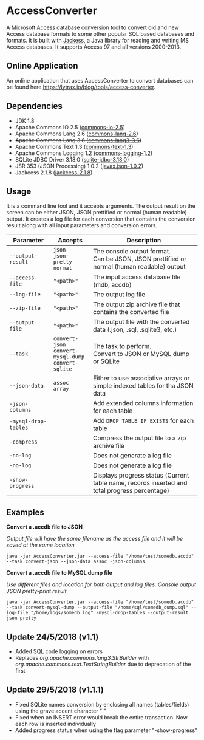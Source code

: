 # AccessConverter
A Microsoft Access database conversion tool to convert old and new Access database formats to some other popular SQL based databases and formats. It is built with [Jackess](http://jackcess.sourceforge.net/), a Java library for reading and writing MS Access databases. It supports Access 97 and all versions 2000-2013.

## Online Application
An online application that uses AccessConverter to convert databases can be found here https://lytrax.io/blog/tools/access-converter.

## Dependencies
- JDK 1.8
- Apache Commons IO 2.5 ([commons-io-2.5](http://commons.apache.org/proper/commons-io/download_io.cgi))
- Apache Commons Lang 2.6 ([commons-lang-2.6](https://commons.apache.org/proper/commons-lang/download_lang.cgi))
- ~~Apache Commons Lang 3.6 ([commons-lang3-3.6](https://commons.apache.org/proper/commons-lang/download_lang.cgi))~~
- Apache Commons Text 1.3 ([commons-text-1.3](https://commons.apache.org/proper/commons-text/download_text.cgi))
- Apache Commons Logging 1.2 ([commons-logging-1.2](http://commons.apache.org/proper/commons-logging/download_logging.cgi))
- SQLite JDBC Driver 3.18.0 ([sqlite-jdbc-3.18.0](https://github.com/xerial/sqlite-jdbc))
- JSR 353 (JSON Processing) 1.0.2 ([javax.json-1.0.2](https://docs.oracle.com/javaee/7/api/javax/json/package-summary.html))
- Jackcess 2.1.8 ([jackcess-2.1.8](http://jackcess.sourceforge.net/))

## Usage
It is a command line tool and it accepts arguments. The output result on the screen can be either JSON, JSON prettified or normal (human readable) output. It creates a log file for each conversion that contains the conversion result along with all input parameters and conversion errors.

| Parameter | Accepts      | Description |
| --- | ------------- | --- |
| `--output-result` | `json`<br>`json-pretty`<br>`normal` | The console output format.<br>Can be JSON, JSON prettified or normal (human readable) output |
| `--access-file` | `"<path>"` | The input access database file (mdb, accdb) |
| `--log-file` | `"<path>"` | The output log file |
| `--zip-file` | `"<path>"` | The output zip archive file that contains the converted file |
| `--output-file` | `"<path>"` | The output file with the converted data (.json, .sql, .sqlite3, etc.) |
| `--task` | `convert-json`<br>`convert-mysql-dump`<br>`convert-sqlite` | The task to perform.<br>Convert to JSON or MySQL dump or SQLite |
| `--json-data` | `assoc`<br>`array` | Either to use associative arrays or simple indexed tables for tha JSON data |
| `-json-columns` | | Add extended columns information for each table |
| `-mysql-drop-tables` | | Add `DROP TABLE IF EXISTS` for each table |
| `-compress` | | Compress the output file to a zip archive file |
| `-no-log` | | Does not generate a log file |
| `-no-log` | | Does not generate a log file |
| `-show-progress` | | Displays progress status (Current table name, records inserted and total progress percentage) |


## Examples
**Convert a .accdb file to JSON**

*Output file will have the same filename as the access file and it will be saved at the same location*

    java -jar AccessConverter.jar --access-file "/home/test/somedb.accdb" --task convert-json --json-data assoc -json-columns

**Convert a .accdb file to MySQL dump file**

*Use different files and location for both output and log files. Console output JSON pretty-print result*

    java -jar AccessConverter.jar --access-file "/home/test/somedb.accdb" --task convert-mysql-dump --output-file "/home/sql/somedb_dump.sql" --log-file "/home/logs/somedb.log" -mysql-drop-tables --output-result json-pretty

## Update 24/5/2018 (v1.1)

- Added SQL code logging on errors
- Replaces *org.apache.commons.lang3.StrBuilder* with *org.apache.commons.text.TextStringBuilder* due to deprecation of the first

## Update 29/5/2018 (v1.1.1)

- Fixed SQLite names conversion by enclosing all names (tables/fields) using the grave accent character "`"
- Fixed when an INSERT error would break the entire transaction. Now each row is inserted individually
- Added progress status when using the flag parameter "-show-progress"
